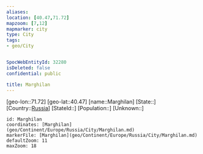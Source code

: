 ```yaml
---
aliases: 
location: [40.47,71.72]
mapzoom: [7,12] 
mapmarker: city 
type: City
tags:
- geo/City


SpocWebEntityId: 32280
isDeleted: false
confidential: public

title: Marghilan
---
```

[geo-lon::71.72]
[geo-lat::40.47]
[name::Marghilan]
[State::]
[Country::[Russia](geo/Continent/Europe/Russia.md)]
[StateId::]
[Population::]
[Unknown::]


```leaflet
id: Marghilan
coordinates: [Marghilan](geo/Continent/Europe/Russia/City/Marghilan.md)
markerFile: [Marghilan](geo/Continent/Europe/Russia/City/Marghilan.md)
defaultZoom: 11 
maxZoom: 18
```


